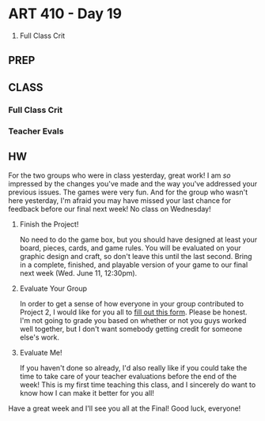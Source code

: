 ART 410 - Day 19
=======================================

1. Full Class Crit


PREP
---------------------------------------



CLASS
---------------------------------------

### Full Class Crit 

### Teacher Evals


HW
---------------------------------------

For the two groups who were in class yesterday, great work! I am *so* impressed by the changes you've made and the way you've addressed your previous issues. The games were very fun. And for the group who wasn't here yesterday, I'm afraid you may have missed your last chance for feedback before our final next week! No class on Wednesday!


1. Finish the Project!

	No need to do the game box, but you should have designed at least your board, pieces, cards, and game rules. You will be evaluated on your graphic design and craft, so don't leave this until the last second. Bring in a complete, finished, and playable version of your game to our final next week (Wed. June 11, 12:30pm).


2. Evaluate Your Group

	In order to get a sense of how everyone in your group contributed to Project 2, I would like for you all to [fill out this form](https://docs.google.com/forms/d/1YndKGsHVZOC6I69Ef3fTNo2MzG7rPs1jWIyKCMwrx_s/viewform). Please be honest. I'm not going to grade you based on whether or not you guys worked well together, but I don't want somebody getting credit for someone else's work.


3. Evaluate Me!

	If you haven't done so already, I'd also really like if you could take the time to take care of your teacher evaluations before the end of the week! This is my first time teaching this class, and I sincerely do want to know how I can make it better for you all!


Have a great week and I'll see you all at the Final! Good luck, everyone!
